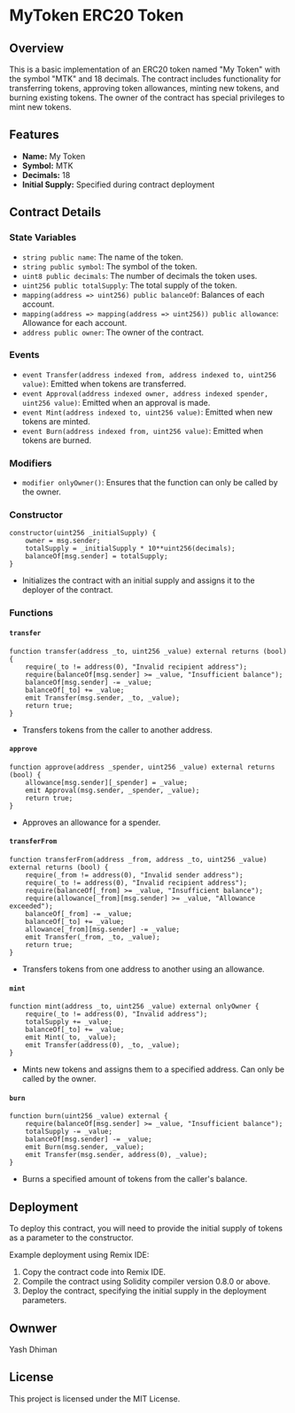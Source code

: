 # MyToken ERC20 Token

## Overview

This is a basic implementation of an ERC20 token named "My Token" with the symbol "MTK" and 18 decimals. The contract includes functionality for transferring tokens, approving token allowances, minting new tokens, and burning existing tokens. The owner of the contract has special privileges to mint new tokens.

## Features

- **Name:** My Token
- **Symbol:** MTK
- **Decimals:** 18
- **Initial Supply:** Specified during contract deployment

## Contract Details

### State Variables

- `string public name`: The name of the token.
- `string public symbol`: The symbol of the token.
- `uint8 public decimals`: The number of decimals the token uses.
- `uint256 public totalSupply`: The total supply of the token.
- `mapping(address => uint256) public balanceOf`: Balances of each account.
- `mapping(address => mapping(address => uint256)) public allowance`: Allowance for each account.
- `address public owner`: The owner of the contract.

### Events

- `event Transfer(address indexed from, address indexed to, uint256 value)`: Emitted when tokens are transferred.
- `event Approval(address indexed owner, address indexed spender, uint256 value)`: Emitted when an approval is made.
- `event Mint(address indexed to, uint256 value)`: Emitted when new tokens are minted.
- `event Burn(address indexed from, uint256 value)`: Emitted when tokens are burned.

### Modifiers

- `modifier onlyOwner()`: Ensures that the function can only be called by the owner.

### Constructor

```solidity
constructor(uint256 _initialSupply) {
    owner = msg.sender;
    totalSupply = _initialSupply * 10**uint256(decimals);
    balanceOf[msg.sender] = totalSupply;
}
```
- Initializes the contract with an initial supply and assigns it to the deployer of the contract.

### Functions

#### `transfer`

```solidity
function transfer(address _to, uint256 _value) external returns (bool) {
    require(_to != address(0), "Invalid recipient address");
    require(balanceOf[msg.sender] >= _value, "Insufficient balance");
    balanceOf[msg.sender] -= _value;
    balanceOf[_to] += _value;
    emit Transfer(msg.sender, _to, _value);
    return true;
}
```

- Transfers tokens from the caller to another address.

#### `approve`

```solidity
function approve(address _spender, uint256 _value) external returns (bool) {
    allowance[msg.sender][_spender] = _value;
    emit Approval(msg.sender, _spender, _value);
    return true;
}
```

- Approves an allowance for a spender.

#### `transferFrom`

```solidity
function transferFrom(address _from, address _to, uint256 _value) external returns (bool) {
    require(_from != address(0), "Invalid sender address");
    require(_to != address(0), "Invalid recipient address");
    require(balanceOf[_from] >= _value, "Insufficient balance");
    require(allowance[_from][msg.sender] >= _value, "Allowance exceeded");
    balanceOf[_from] -= _value;
    balanceOf[_to] += _value;
    allowance[_from][msg.sender] -= _value;
    emit Transfer(_from, _to, _value);
    return true;
}
```

- Transfers tokens from one address to another using an allowance.

#### `mint`

```solidity
function mint(address _to, uint256 _value) external onlyOwner {
    require(_to != address(0), "Invalid address");
    totalSupply += _value;
    balanceOf[_to] += _value;
    emit Mint(_to, _value);
    emit Transfer(address(0), _to, _value);
}
```

- Mints new tokens and assigns them to a specified address. Can only be called by the owner.

#### `burn`

```solidity
function burn(uint256 _value) external {
    require(balanceOf[msg.sender] >= _value, "Insufficient balance");
    totalSupply -= _value;
    balanceOf[msg.sender] -= _value;
    emit Burn(msg.sender, _value);
    emit Transfer(msg.sender, address(0), _value);
}
```

- Burns a specified amount of tokens from the caller's balance.

## Deployment

To deploy this contract, you will need to provide the initial supply of tokens as a parameter to the constructor.

Example deployment using Remix IDE:

1. Copy the contract code into Remix IDE.
2. Compile the contract using Solidity compiler version 0.8.0 or above.
3. Deploy the contract, specifying the initial supply in the deployment parameters.

## Ownwer

Yash Dhiman

## License

This project is licensed under the MIT License.
